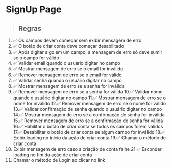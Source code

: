 # SignUp Page

> ## Regras
1. ✅ Os campos devem começar sem exibir mensagem de erro
2. ✅ O botão de criar conta deve começar desabilitado
3. ✅ Após digitar algo em um campo, a mensagem de erro só deve sumir se o campo for válido
4. ✅ Validar email quando o usuário digitar no campo
5. ✅ Mostrar mensagem de erro se o email for inválido
6. ✅ Remover mensagem de erro se o email for válido
7. ✅ Validar senha quando o usuário digitar no campo
8. ✅ Mostrar mensagem de erro se a senha for inválida
9. ✅ Remover mensagem de erro se a senha for válida
10.✅ Validar nome quando o usuário digitar no campo
11.✅ Mostrar mensagem de erro se o nome for inválido
12.✅ Remover mensagem de erro se o nome for válido
13.✅ Validar confirmação de senha quando o usuário digitar no campo
14.✅ Mostrar mensagem de erro se a confirmação de senha for inválida
15.✅ Remover mensagem de erro se a confirmação de senha for válida
16.✅ Habilitar o botão de criar conta se todos os campos forem válidos
17.✅ Desabilitar o botão de criar conta se algum campo for inválido
18.✅ Exibir loading no início da ação de criar conta
19.✅ Chamar o método de criar conta
20.  Exibir mensagem de erro caso a criação de conta falhe
21.✅ Esconder loading no fim da ação de criar conta
22.  Chamar o método de Login ao clicar no link